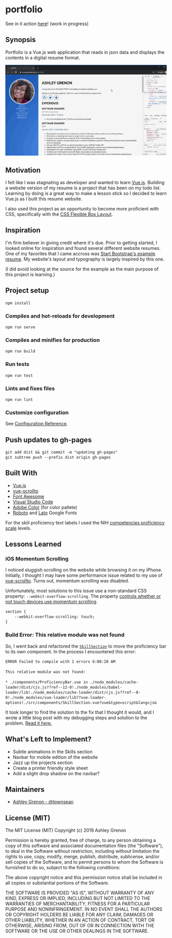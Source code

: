 # portfolio

See in it action [here](http://townsean.github.io/portfolio/)! (work in progress)

## Synopsis

Portfolio is a Vue.js web application that reads in json data and displays the contents in a digital resume format. 

![sample output for the portfolio website](public/assets/portfolio-sample.gif "Sample output for Ashley's Vue Portfolio website")

## Motivation

I felt like I was stagnating as developer and wanted to learn [Vue.js](https://vuejs.org/). Building a website version of my resume is a project that has been on my todo list. Learning by doing is a great way to make a lesson stick so I decided to learn Vue.js as I built this resume website.

I also used this project as an opportunity to become more proficient with CSS, specifically with the [CSS Flexible Box Layout](https://developer.mozilla.org/en-US/docs/Web/CSS/CSS_Flexible_Box_Layout). 

## Inspiration

I'm firm believer in giving credit where it's due. Prior to getting started, I looked online for inspiration and found several different website resumes. One of my favorites that I came accross was [Start Bootstrap's example resume](https://startbootstrap.com/previews/resume/). My website's layout and typography is largely inspired by this one. 

(I did avoid looking at the source for the example as the main purpose of this project is learning.) 

## Project setup
```
npm install
```

### Compiles and hot-reloads for development
```
npm run serve
```

### Compiles and minifies for production
```
npm run build
```

### Run tests
```
npm run test
```

### Lints and fixes files
```
npm run lint
```

### Customize configuration
See [Configuration Reference](https://cli.vuejs.org/config/).

## Push updates to gh-pages
```
git add dist && git commit -m "updating gh-pages"
git subtree push --prefix dist origin gh-pages
```

## Built With

* [Vue.js](https://vuejs.org/)
* [vue-scrollto](https://github.com/rigor789/vue-scrollto) 
* [Font Awesome](https://fontawesome.com/how-to-use/on-the-web/using-with/vuejs)
* [Visual Studio Code](https://code.visualstudio.com/)
* [Adobe Color](https://color.adobe.com/create) (for color pallete)
* [Roboto](https://fonts.google.com/specimen/Roboto) and [Lato](https://fonts.google.com/specimen/Lato) Google Fonts

For the skill proficiency text labels I used the NIH [competencies proficiency scale](https://hr.nih.gov/working-nih/competencies/competencies-proficiency-scale) levels.

## Lessons Learned

### iOS Momentum Scrolling

I noticed sluggish scrolling on the website while browsing it on my iPhone. Initially, I thought I may have some performance issue related to my use of [vue-scrollto](https://github.com/rigor789/vue-scrollto). Turns out, momentum scrolling was disabled.

Unfortunately, most solutions to this issue use a non-standard CSS property: `--webkit-overflow-scrolling`. The property [controls whether or not touch devices use momentum scrolling](https://developer.mozilla.org/en-US/docs/Web/CSS/-webkit-overflow-scrolling).

```
section {
    --webkit-overflow-scrolling: touch;
}
```

### Build Error: This relative module was not found

So, I went back and refactored the [`SkillSection`](https://github.com/townsean/portfolio/blob/master/src/components/SkillSection.vue) to move the proficiency bar to its own component. In the process I encountered this error:

```
ERROR Failed to compile with 1 errors 6:00:20 AM

This relative module was not found:

* ./components/ProficiencyBar.vue in ./node_modules/cache-loader/dist/cjs.js??ref--12-0!./node_modules/babel-loader/lib!./node_modules/cache-loader/dist/cjs.js??ref--0-0!./node_modules/vue-loader/lib??vue-loader-options!./src/components/SkillSection.vue?vue&type=script&lang=js&
```

It took longer to find the solution to the fix that I thought it would, and I wrote a little blog post with my debugging steps and solution to the problem. [Read it here.](https://www.thecodingcouple.com/vue-js-error-this-relative-module-was-not-found/)

## What's Left to Implement?

* Subtle animations in the Skills section
* Navbar for mobile edition of the website
* Jazz up the projects section
* Create a printer friendly style sheet
* Add a slight drop shadow on the navbar?

## Maintainers

* [Ashley Grenon - @townsean](https://github.com/townsean)

## License (MIT)

The MIT License (MIT)
Copyright (c) 2019 Ashley Grenon

Permission is hereby granted, free of charge, to any person obtaining a copy of this software and associated documentation files (the "Software"), to deal in the Software without restriction, including without limitation the rights to use, copy, modify, merge, publish, distribute, sublicense, and/or sell copies of the Software, and to permit persons to whom the Software is furnished to do so, subject to the following conditions:

The above copyright notice and this permission notice shall be included in all copies or substantial portions of the Software.

THE SOFTWARE IS PROVIDED "AS IS", WITHOUT WARRANTY OF ANY KIND, EXPRESS OR IMPLIED, INCLUDING BUT NOT LIMITED TO THE WARRANTIES OF MERCHANTABILITY, FITNESS FOR A PARTICULAR PURPOSE AND NONINFRINGEMENT. IN NO EVENT SHALL THE AUTHORS OR COPYRIGHT HOLDERS BE LIABLE FOR ANY CLAIM, DAMAGES OR OTHER LIABILITY, WHETHER IN AN ACTION OF CONTRACT, TORT OR OTHERWISE, ARISING FROM, OUT OF OR IN CONNECTION WITH THE SOFTWARE OR THE USE OR OTHER DEALINGS IN THE SOFTWARE.
